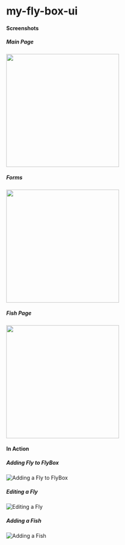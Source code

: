 # my-fly-box-ui

#### Screenshots
##### Main Page
<img src="https://user-images.githubusercontent.com/52939140/88739078-dad2c600-d0f6-11ea-9e4e-15170e19fe13.png" width="300">

##### Forms
<img src="https://user-images.githubusercontent.com/52939140/88739084-de664d00-d0f6-11ea-8f52-4f68ad927bd3.png" width="300">

##### Fish Page

<img src="https://user-images.githubusercontent.com/52939140/88739087-e0301080-d0f6-11ea-942f-3231a4a623d6.png" width="300">

#### In Action
##### Adding Fly to FlyBox
![Adding a Fly to FlyBox](https://media.giphy.com/media/RNKE3X0E8Yh6BFyhSo/giphy.gif)

##### Editing a Fly
![Editing a Fly](https://media.giphy.com/media/Z9yzlS7ptogyhq7Tik/giphy.gif)

##### Adding a Fish
![Adding a Fish](https://media.giphy.com/media/KxV2hn7L1oadlMPOTM/giphy.gif)
